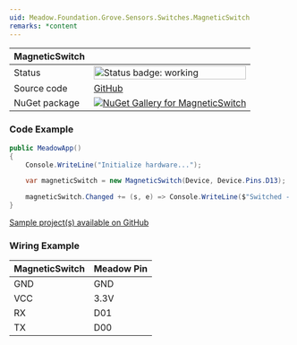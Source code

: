 ```yaml
---
uid: Meadow.Foundation.Grove.Sensors.Switches.MagneticSwitch
remarks: *content
---
```


| MagneticSwitch | |
|--------|--------|
| Status | <img src="https://img.shields.io/badge/Working-brightgreen" style="width: auto; height: -webkit-fill-available;" alt="Status badge: working" /> |
| Source code | [GitHub](https://github.com/WildernessLabs/Meadow.Foundation.Grove/tree/main/Source/MagneticSwitch) |
| NuGet package | <a href="https://www.nuget.org/packages/Meadow.Foundation.Grove.Sensors.Switches.MagneticSwitch/" target="_blank"><img src="https://img.shields.io/nuget/v/Meadow.Foundation.Grove.Sensors.Switches.MagneticSwitch.svg?label=Meadow.Foundation.Grove.Sensors.Switches.MagneticSwitch" alt="NuGet Gallery for MagneticSwitch" /></a> |

### Code Example

```csharp
public MeadowApp()
{
    Console.WriteLine("Initialize hardware...");

    var magneticSwitch = new MagneticSwitch(Device, Device.Pins.D13);

    magneticSwitch.Changed += (s, e) => Console.WriteLine($"Switched - open {magneticSwitch.IsOn}");
}

```

[Sample project(s) available on GitHub](https://github.com/WildernessLabs/Meadow.Foundation.Grove/tree/main/Source/MagneticSwitch/Sample/MagneticSwitch_Sample)

### Wiring Example

| MagneticSwitch | Meadow Pin |
|--------|------------|
| GND    | GND        |
| VCC    | 3.3V       |
| RX     | D01        |
| TX     | D00        |
